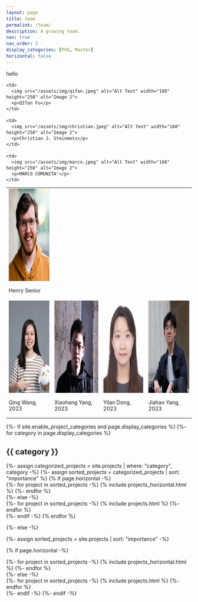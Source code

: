 ```yaml
---
layout: page
title: team
permalink: /team/
description: A growing team.
nav: true
nav_order: 2
display_categories: [PhD, Master]
horizontal: false
---
```




hello

<table style="border-collapse: collapse;">
  <tr>
    <td>
      <img src="/assets/img/henry.png" alt="Alt Text" width="160" height="250" alt="Image 1">
      <p>Henry Senior</p>
    </td>
    
    <td>
      <img src="/assets/img/qifan.jpeg" alt="Alt Text" width="160" height="250" alt="Image 2">
      <p>QIfan Fu</p>
    </td>
    
    <td>
      <img src="/assets/img/christian.jpeg" alt="Alt Text" width="160" height="250" alt="Image 2">
      <p>Christian J. Steinmetz</p>
    </td>

    <td>
      <img src="/assets/img/marco.jpeg" alt="Alt Text" width="160" height="250" alt="Image 2">
      <p>MARCO COMUNITA'</p>
    </td>

  </tr>
  <tr>
    <td>
      <img src="/assets/img/QingWang.jpg" alt="Alt Text" width="160" height="250" alt="Image 3">
      <p>Qing Wang, 2023</p>
    </td>
    <td>
      <img src="/assets/img/XiaohangYang.jpg" alt="Alt Text" width="160" height="250" alt="Image 4">
      <p>Xiaohang Yang, 2023</p>
    </td>
    <td>
      <img src="/assets/img/YilanDong.jpg" alt="Alt Text" width="160" height="250" alt="Image 3">
      <p>Yilan Dong, 2023</p>
    </td>
    <td>
      <img src="/assets/img/JiahaoYang.jpg" alt="Alt Text" width="160" height="250" alt="Image 4">
      <p>Jiahao Yang, 2023</p>
    </td>
  </tr>
</table>





<!-- pages/projects.md -->
<div class="projects">
{%- if site.enable_project_categories and page.display_categories %}
  <!-- Display categorized projects -->
  {%- for category in page.display_categories %}
  <h2 class="category">{{ category }}</h2>
  {%- assign categorized_projects = site.projects | where: "category", category -%}
  {%- assign sorted_projects = categorized_projects | sort: "importance" %}
  <!-- Generate cards for each project -->
  {% if page.horizontal -%}
  <div class="container">
    <div class="row row-cols-2">
    {%- for project in sorted_projects -%}
      {% include projects_horizontal.html %}
    {%- endfor %}
    </div>
  </div>
  {%- else -%}
  <div class="grid">
    {%- for project in sorted_projects -%}
      {% include projects.html %}
    {%- endfor %}
  </div>
  {%- endif -%}
  {% endfor %}

{%- else -%}
<!-- Display projects without categories -->
  {%- assign sorted_projects = site.projects | sort: "importance" -%}
  <!-- Generate cards for each project -->
  {% if page.horizontal -%}
  <div class="container">
    <div class="row row-cols-2">
    {%- for project in sorted_projects -%}
      {% include projects_horizontal.html %}
    {%- endfor %}
    </div>
  </div>
  {%- else -%}
  <div class="grid">
    {%- for project in sorted_projects -%}
      {% include projects.html %}
    {%- endfor %}
  </div>
  {%- endif -%}
{%- endif -%}
</div>

